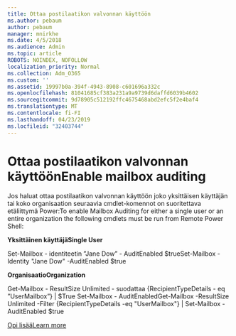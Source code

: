 ```yaml
---
title: Ottaa postilaatikon valvonnan käyttöön
ms.author: pebaum
author: pebaum
manager: mnirkhe
ms.date: 4/5/2018
ms.audience: Admin
ms.topic: article
ROBOTS: NOINDEX, NOFOLLOW
localization_priority: Normal
ms.collection: Adm_O365
ms.custom: ''
ms.assetid: 19997b0a-394f-4943-8908-c601696a332c
ms.openlocfilehash: 81041685cf383a231a9a9739d6daffd6039b4602
ms.sourcegitcommit: 9d78905c512192ffc4675468abd2efc5f2e4baf4
ms.translationtype: MT
ms.contentlocale: fi-FI
ms.lasthandoff: 04/23/2019
ms.locfileid: "32403744"
---
```

# <a name="enable-mailbox-auditing"></a><span data-ttu-id="0b9e5-102">Ottaa postilaatikon valvonnan käyttöön</span><span class="sxs-lookup"><span data-stu-id="0b9e5-102">Enable mailbox auditing</span></span>

<span data-ttu-id="0b9e5-103">Jos haluat ottaa postilaatikon valvonnan käyttöön joko yksittäisen käyttäjän tai koko organisaation seuraavia cmdlet-komennot on suoritettava etäliittymä Power:</span><span class="sxs-lookup"><span data-stu-id="0b9e5-103">To enable Mailbox Auditing for either a single user or an entire organization the following cmdlets must be run from Remote Power Shell:</span></span>
  
 <span data-ttu-id="0b9e5-104">**Yksittäinen käyttäjä**</span><span class="sxs-lookup"><span data-stu-id="0b9e5-104">**Single User**</span></span>
  
<span data-ttu-id="0b9e5-105">Set-Mailbox - identiteetin ”Jane Dow” - AuditEnabled $true</span><span class="sxs-lookup"><span data-stu-id="0b9e5-105">Set-Mailbox -Identity "Jane Dow" -AuditEnabled $true</span></span>
  
 <span data-ttu-id="0b9e5-106">**Organisaatio**</span><span class="sxs-lookup"><span data-stu-id="0b9e5-106">**Organization**</span></span>
  
<span data-ttu-id="0b9e5-107">Get-Mailbox - ResultSize Unlimited - suodattaa {RecipientTypeDetails - eq ”UserMailbox”} | $True Set-Mailbox - AuditEnabled</span><span class="sxs-lookup"><span data-stu-id="0b9e5-107">Get-Mailbox -ResultSize Unlimited -Filter {RecipientTypeDetails -eq "UserMailbox"} | Set-Mailbox -AuditEnabled $true</span></span>
  
[<span data-ttu-id="0b9e5-108">Opi lisää</span><span class="sxs-lookup"><span data-stu-id="0b9e5-108">Learn more</span></span>](https://support.office.com/article/aaca8987-5b62-458b-9882-c28476a66918)
  

